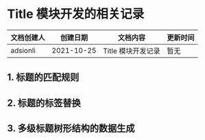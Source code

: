 # Title 模块开发的相关记录

| 文档创建人   | 创建日期   | 文档内容       | 更新时间 |
| -------- | ---------- | -------------- | ------------ |
| adsionli | 2021-10-25 | Title 模块开发记录  | 暂无       |

## 1. 标题的匹配规则

## 2. 标题的标签替换

## 3. 多级标题树形结构的数据生成
